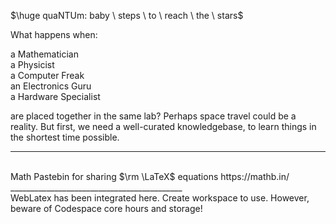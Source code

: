 $\huge quaNTUm: baby \ steps \ to \ reach \ the \ stars$

What happens when:

a Mathematician  
a Physicist  
a Computer Freak  
an Electronics Guru  
a Hardware Specialist

are placed together in the same lab? Perhaps space travel could be a reality. But first, we need a well-curated knowledgebase, to learn things in the shortest time possible.


_________________________________________

<br>
Math Pastebin for sharing $\rm \LaTeX$ equations    
https://mathb.in/
<br>
___________________________________________

<br>
WebLatex has been integrated here. Create workspace to use. However, beware of Codespace core hours and storage!
